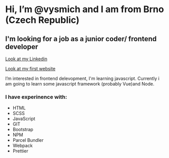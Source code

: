 # Hi, I’m @vysmich and I am from Brno (Czech Republic)

## <b>I'm looking</b> for a job as a junior coder/ frontend developer

[Look at my Linkedin](https://www.linkedin.com/in/vysmich/)


[Look at my first website](http://kovo-vyskocil.epizy.com/)

I’m interested in frontend delevopment, I'm learning javascript. Currently i am going to learn some javascript framework (probably Vue)and Node.

### I have experinence with:
* HTML
* SCSS
* JavaScript
* GIT
* Bootstrap
* NPM
* Parcel Bundler
* Webpack
* Prettier


<!---
vysmich/vysmich is a ✨ special ✨ repository because its `README.md` (this file) appears on your GitHub profile.
You can click the Preview link to take a look at your changes.
--->
